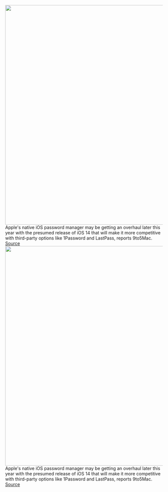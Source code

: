<img src='https://cdn.vox-cdn.com/thumbor/P6dmaZ6D9G-HsXaL4y6XsSwmAyI=/0x0:2040x1360/1200x800/filters:focal(857x517:1183x843)/cdn.vox-cdn.com/uploads/chorus_image/image/66588655/acastro_180130_1777_0005_v2.0.jpg' width='700px' /><br/>
Apple's native iOS password manager may be getting an overhaul later this year with the presumed release of iOS 14 that will make it more competitive with third-party options like 1Password and LastPass, reports 9to5Mac.
<a href='https://www.theverge.com/2020/4/1/21203123/apple-ios-14-icloud-keychain-password-manager-new-features-lastpass-1password'> Source <a/><img src='https://cdn.vox-cdn.com/thumbor/P6dmaZ6D9G-HsXaL4y6XsSwmAyI=/0x0:2040x1360/1200x800/filters:focal(857x517:1183x843)/cdn.vox-cdn.com/uploads/chorus_image/image/66588655/acastro_180130_1777_0005_v2.0.jpg' width='700px' /><br/>
Apple's native iOS password manager may be getting an overhaul later this year with the presumed release of iOS 14 that will make it more competitive with third-party options like 1Password and LastPass, reports 9to5Mac.
<a href='https://www.theverge.com/2020/4/1/21203123/apple-ios-14-icloud-keychain-password-manager-new-features-lastpass-1password'> Source <a/>